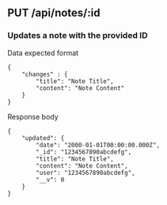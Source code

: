 
## PUT /api/notes/:id
### Updates a note with the provided ID

Data expected format
```
{
    "changes" : {
        "title": "Note Title",
        "content": "Note Content"
    }
}
```

Response body
```
{
    "updated": {
        "date": "2000-01-01T00:00:00.000Z",
        "_id": "1234567890abcdefg",
        "title": "Note Title",
        "content": "Note Content",
        "user": "1234567890abcdefg",
        "__v": 0
    }
}
```
